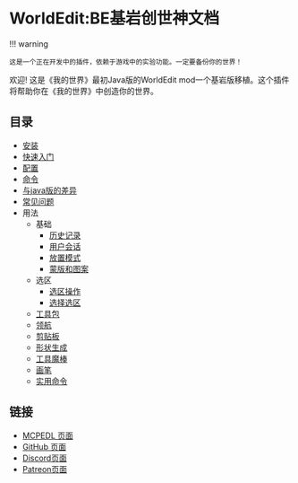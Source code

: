 # WorldEdit:BE基岩创世神文档

!!! warning
    
    这是一个正在开发中的插件，依赖于游戏中的实验功能。一定要备份你的世界！

欢迎! 这是《我的世界》最初Java版的WorldEdit mod一个基岩版移植。这个插件将帮助你在《我的世界》中创造你的世界。

## 目录

- [安装](installation.md)
- [快速入门](quick_start.md)
- [配置](configuration.md)
- [命令](commands.md)
- [与java版的差异](differences.md)
- [常见问题](common_questions.md)
- 用法
    - 基础
        - [历史记录](usage/general/history.md)
        - [用户会话](usage/general/sessions.md)
        - [放置模式](usage/general/patterns.md)
        - [蒙版和图案](usage/general/masks.md)
    - 选区
        - [选区操作](usage/regions/region_operations.md)
        - [选择选区](usage/regions/selection.md)
    - [工具包](usage/kit.md)
    - [领航](usage/navigation.md)
    - [剪贴板 ](usage/clipboard.md)
    - [形状生成](usage/generation.md)
    - [工具魔棒](usage/tools.md)
    - [画笔](usage/brushes.md)
    - [实用命令](usage/utilites.md)

## 链接

- [MCPEDL 页面](https://mcpedl.com/worldedit-be-addon)
- [GitHub 页面](https://github.com/SIsilicon/WorldEdit-BE)
- [Discord页面](https://discord.gg/M5uAkr9WU2)
- [Patreon页面](https://patreon.com/sisilicon)
